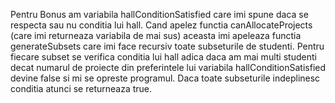 Pentru Bonus am variabila hallConditionSatisfied care imi spune daca se respecta sau nu conditia lui hall.  Cand apelez functia canAllocateProjects  (care imi returneaza variabila de mai sus) aceasta imi apeleaza functia generateSubsets care imi face recursiv toate subseturile de studenti. Pentru fiecare subset se verifica conditia lui hall adica daca am mai multi studenti decat numarul de proiecte din preferintele lui variabila hallConditionSatisfied devine false si mi se opreste programul. Daca toate subseturile indeplinesc conditia atunci se returneaza true.